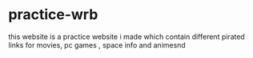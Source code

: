 # practice-wrb
this website is a practice website i made which contain different pirated links for movies, pc games , space info and animesnd 
